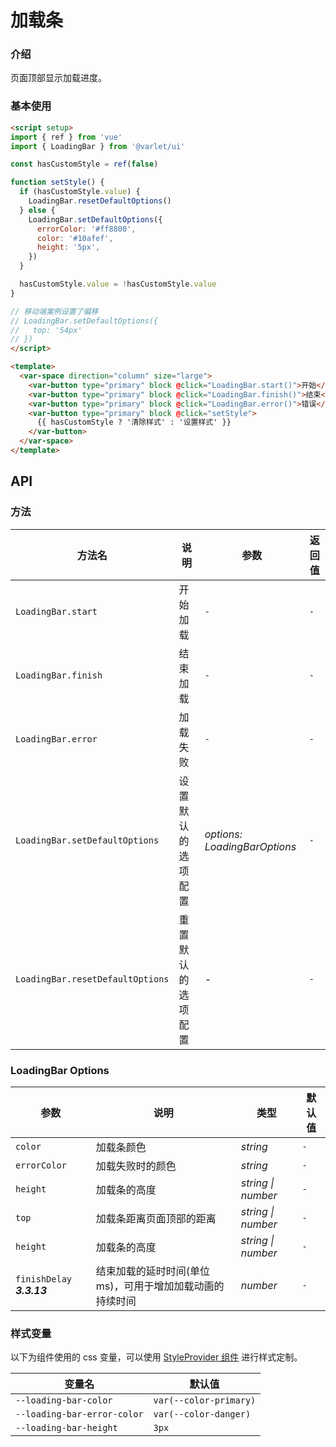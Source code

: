 # 加载条

### 介绍

页面顶部显示加载进度。

### 基本使用

```html
<script setup>
import { ref } from 'vue'
import { LoadingBar } from '@varlet/ui'

const hasCustomStyle = ref(false)

function setStyle() {
  if (hasCustomStyle.value) {
    LoadingBar.resetDefaultOptions()
  } else {
    LoadingBar.setDefaultOptions({
      errorColor: '#ff8800',
      color: '#10afef',
      height: '5px',
    })
  }

  hasCustomStyle.value = !hasCustomStyle.value
}

// 移动端案例设置了偏移
// LoadingBar.setDefaultOptions({
//   top: '54px'
// })
</script>

<template>
  <var-space direction="column" size="large">
    <var-button type="primary" block @click="LoadingBar.start()">开始</var-button>
    <var-button type="primary" block @click="LoadingBar.finish()">结束</var-button>
    <var-button type="primary" block @click="LoadingBar.error()">错误</var-button>
    <var-button type="primary" block @click="setStyle">
      {{ hasCustomStyle ? '清除样式' : '设置样式' }}
    </var-button>
  </var-space>
</template>
```

## API

### 方法

| 方法名                 | 说明       | 参数 | 返回值     |
|---------------------|----------|--|---------|
| `LoadingBar.start`  | 开始加载  | `-` | `-` |
| `LoadingBar.finish` | 结束加载  | `-` | `-` |
| `LoadingBar.error`  | 加载失败  | `-` | `-` |
| `LoadingBar.setDefaultOptions` | 设置默认的选项配置 | _options: LoadingBarOptions_ | `-` |
| `LoadingBar.resetDefaultOptions` | 重置默认的选项配置 | _-_ | `-` |

### LoadingBar Options

| 参数           | 说明           | 类型        | 默认值    |
|--------------|--------------|-----------|--------|
| `color`      | 加载条颜色        | _string_  | `-`    |
| `errorColor` | 加载失败时的颜色     | _string_  | `-`    |
| `height`     | 加载条的高度       | _string \| number_ | `-` |
| `top`        | 加载条距离页面顶部的距离 | _string \| number_ | `-` |
| `height`     | 加载条的高度       | _string \| number_ | `-` |
| `finishDelay` ***3.3.13*** | 结束加载的延时时间(单位 ms)，可用于增加加载动画的持续时间 | _number_ | `-` |

### 样式变量

以下为组件使用的 css 变量，可以使用 [StyleProvider 组件](#/zh-CN/style-provider) 进行样式定制。

| 变量名 | 默认值                    |
| --- |------------------------|
| `--loading-bar-color` | `var(--color-primary)` |
| `--loading-bar-error-color` | `var(--color-danger)`  |
| `--loading-bar-height` | `3px`                  |
